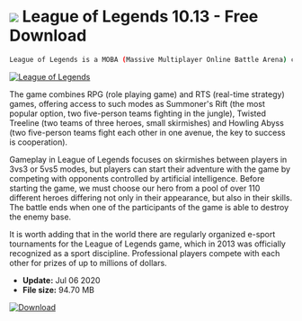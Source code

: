 # ![](https://cdn.softexe.net/static/icon/e/league-of-legends-8683.png) League of Legends 10.13 - Free Download

```sh
League of Legends is a MOBA (Massive Multiplayer Online Battle Arena) created based on a modification to the WarCraft III game entitled Defense of the Ancients (DotA). The production is available for free (financial model free-to-play), but offers the opportunity to buy items to use during the game for real money (micro-transactions).
```
[![League of Legends](https://gallery.dpcdn.pl/imgc/Tools/51548/g_-_420x350_1.5_-_x20140529155229_0.png)](https://softexe.net/win/games-entertainment/rpg/league-of-legends:hfhc.html)

The game combines RPG (role playing game) and RTS (real-time strategy) games, offering access to such modes as Summoner's Rift (the most popular option, two five-person teams fighting in the jungle), Twisted Treeline (two teams of three heroes, small skirmishes) and Howling Abyss (two five-person teams fight each other in one avenue, the key to success is cooperation). 
 
 Gameplay in League of Legends focuses on skirmishes between players in 3vs3 or 5vs5 modes, but players can start their adventure with the game by competing with opponents controlled by artificial intelligence. Before starting the game, we must choose our hero from a pool of over 110 different heroes differing not only in their appearance, but also in their skills. The battle ends when one of the participants of the game is able to destroy the enemy base.
 
 It is worth adding that in the world there are regularly organized e-sport tournaments for the League of Legends game, which in 2013 was officially recognized as a sport discipline. Professional players compete with each other for prizes of up to millions of dollars.


- **Update:** Jul 06 2020
- **File size:** 94.70 MB

[![Download](https://cdn.softexe.net/static/img/download.png)](https://softexe.net/win/games-entertainment/rpg/league-of-legends:hfhc.html)

